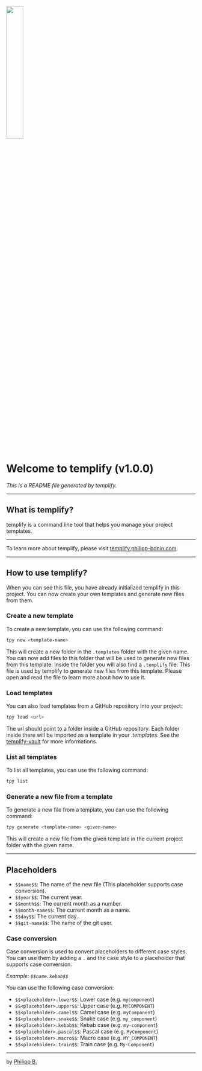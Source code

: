 <img src="https://raw.githubusercontent.com/cophilot/templify/master/assets/logo.png" alt="" width="30%"/>
    
# Welcome to templify (v1.0.0)

_This is a README file generated by templify._

---

## What is templify?

templify is a command line tool that helps you manage your project templates.

---

To learn more about templify, please visit [templify.philipp-bonin.com](https://templify.philipp-bonin.com/).

---

## How to use templify?

When you can see this file, you have already initialized templify in this project. You can now create your own templates and generate new files from them.

### Create a new template

To create a new template, you can use the following command:

```bash
tpy new <template-name>
```

This will create a new folder in the `.templates` folder with the given name. You can now add files to this folder that will be used to generate new files from this template.
Inside the folder you will also find a `.templify` file. This file is used by templify to generate new files from this template. Please open and read the file to learn more about how to use it.

### Load templates

You can also load templates from a GitHub repository into your project:

```bash
tpy load <url>
```

The url should point to a folder inside a GitHub repository. Each folder inside there will be imported as a template in your _.templates_. See the [templify-vault](https://github.com/cophilot/templify?tab=readme-ov-file#templify-vault) for more informations.

### List all templates

To list all templates, you can use the following command:

```bash
tpy list
```

### Generate a new file from a template

To generate a new file from a template, you can use the following command:

```bash
tpy generate <template-name> <given-name>
```

This will create a new file from the given template in the current project folder with the given name.

---

## Placeholders

-   `$$name$$`: The name of the new file (This placeholder supports case conversion).
-   `$$year$$`: The current year.
-   `$$month$$`: The current month as a number.
-   `$$month-name$$`: The current month as a name.
-   `$$day$$`: The current day.
-   `$$git-name$$`: The name of the git user.

### Case conversion

Case conversion is used to convert placeholders to different case styles. You can use them by adding a `.` and the case style to a placeholder that supports case conversion.

_Example: `$$name.kebab$$`_

You can use the following case conversion:

-   `$$<placeholder>.lower$$`: Lower case (e.g. `mycomponent`)
-   `$$<placeholder>.upper$$`: Upper case (e.g. `MYCOMPONENT`)
-   `$$<placeholder>.camel$$`: Camel case (e.g. `myComponent`)
-   `$$<placeholder>.snake$$`: Snake case (e.g. `my_component`)
-   `$$<placeholder>.kebab$$`: Kebab case (e.g. `my-component`)
-   `$$<placeholder>.pascal$$`: Pascal case (e.g. `MyComponent`)
-   `$$<placeholder>.macro$$`: Macro case (e.g. `MY_COMPONENT`)
-   `$$<placeholder>.train$$`: Train case (e.g. `My-Component`)

---

by [Philipp B.](https://github.com/cophilot)
